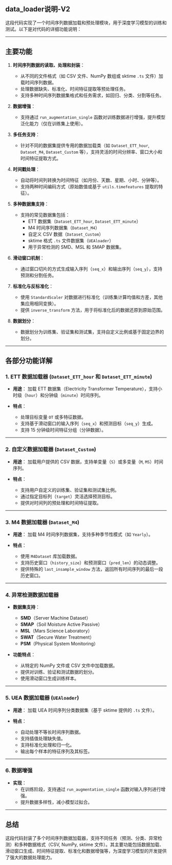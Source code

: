 ## data_loader说明-V2
这段代码实现了一个时间序列数据加载和预处理模块，用于深度学习模型的训练和测试。以下是对代码的详细功能说明：

---

## **主要功能**
1. **时间序列数据的读取、处理和封装**：
   - 从不同的文件格式（如 CSV 文件、NumPy 数组或 sktime `.ts` 文件）加载时间序列数据。
   - 处理数据缺失、标准化、时间特征提取等预处理任务。
   - 支持多种时间序列数据集格式和任务需求，如回归、分类、分割等任务。

2. **数据增强**：
   - 支持通过 `run_augmentation_single` 函数对训练数据进行增强，提升模型泛化能力（仅在训练集上使用）。

3. **多任务支持**：
   - 针对不同的数据集提供专用的数据加载类（如 `Dataset_ETT_hour`, `Dataset_M4`, `Dataset_Custom` 等），支持灵活的时间分辨率、窗口大小和时间特征提取方式。

4. **时间戳处理**：
   - 自动将时间列转换为时间特征（如月份、天数、星期、小时、分钟等）。
   - 支持两种时间编码方式（原始数值或基于 `utils.timefeatures` 提取的特征）。

5. **多种数据集支持**：
   - 支持的常见数据集包括：
     - ETT 数据集（`Dataset_ETT_hour`, `Dataset_ETT_minute`）
     - M4 时间序列数据集（`Dataset_M4`）
     - 自定义 CSV 数据（`Dataset_Custom`）
     - sktime 格式 `.ts` 文件数据集（`UEAloader`）
     - 用于异常检测的 SMD、MSL 和 SMAP 数据集。

6. **滑动窗口机制**：
   - 通过窗口切片的方式生成输入序列（`seq_x`）和输出序列（`seq_y`），支持预测和分割任务。

7. **标准化与反标准化**：
   - 使用 `StandardScaler` 对数据进行标准化（训练集计算均值和方差，其他集应用相同变换）。
   - 提供 `inverse_transform` 方法，用于将标准化后的数据还原到原始范围。

8. **数据划分**：
   - 数据划分为训练集、验证集和测试集，支持自定义比例或基于固定边界的划分。

---

## **各部分功能详解**

### **1. ETT 数据加载器 (`Dataset_ETT_hour` 和 `Dataset_ETT_minute`)**
- **用途**：
  加载 ETT 数据集（Electricity Transformer Temperature），支持小时级（`hour`）和分钟级（`minute`）时间序列。
  
- **特点**：
  - 处理目标变量 `OT` 或多特征数据。
  - 支持基于滑动窗口的输入序列（`seq_x`）和预测目标（`seq_y`）生成。
  - 支持 15 分钟级时间特征分组（分钟数据）。

---

### **2. 自定义数据加载器 (`Dataset_Custom`)**
- **用途**：
  加载用户提供的 CSV 数据，支持单变量（`S`）或多变量（`M`, `MS`）时间序列。
  
- **特点**：
  - 支持用户自定义的训练集、验证集和测试集比例。
  - 通过指定目标列（`target`）灵活选择预测目标。
  - 提供对时间列的预处理和时间特征提取。

---

### **3. M4 数据加载器 (`Dataset_M4`)**
- **用途**：
  加载 M4 时间序列数据集，支持多种季节性模式（如 `Yearly`）。
  
- **特点**：
  - 使用 `M4Dataset` 库加载数据。
  - 支持历史窗口（`history_size`）和预测窗口（`pred_len`）的动态调整。
  - 提供特殊的 `last_insample_window` 方法，返回所有时间序列的最后一段历史窗口。

---

### **4. 异常检测数据加载器**
- **数据集支持**：
  - **SMD**（Server Machine Dataset）
  - **SMAP**（Soil Moisture Active Passive）
  - **MSL**（Mars Science Laboratory）
  - **SWAT**（Secure Water Treatment）
  - **PSM**（Physical System Monitoring）

- **功能特点**：
  - 从特定的 NumPy 文件或 CSV 文件中加载数据。
  - 提供对训练、验证和测试数据的划分。
  - 使用滑动窗口生成训练样本。

---

### **5. UEA 数据加载器 (`UEAloader`)**
- **用途**：
  加载 UEA 时间序列分类数据集（基于 sktime 提供的 `.ts` 文件）。

- **特点**：
  - 自动处理不等长时间序列数据。
  - 支持插值处理缺失值。
  - 支持标准化处理和归一化。
  - 输出每个样本的特征序列及其标签。

---

### **6. 数据增强**
- **实现**：
  - 在训练阶段，支持通过 `run_augmentation_single` 函数对输入序列进行增强。
  - 提升数据多样性，减小模型过拟合。

---

## **总结**
这段代码封装了多个时间序列数据加载器，支持不同任务（预测、分类、异常检测）和多种数据格式（CSV, NumPy, sktime 文件）。其主要功能包括数据加载、滑动窗口生成、时间特征提取、标准化和数据增强等，为深度学习模型的开发提供了强大的数据处理能力。

